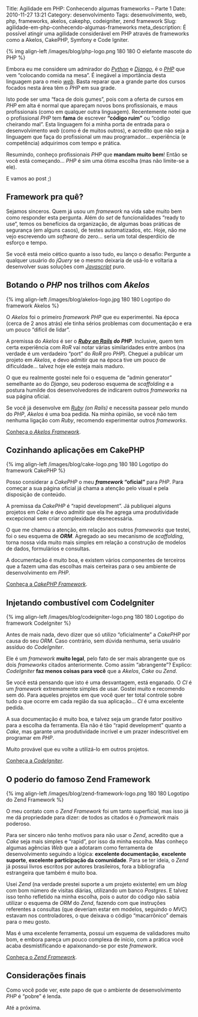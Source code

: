 Title: Agilidade em PHP: Conhecendo algumas frameworks – Parte 1
Date: 2010-11-27 13:21
Category: desenvolvimento
Tags: desenvolvimento, web, php, frameworks, akelos, cakephp, codeigniter, zend framework
Slug: agilidade-em-php-conhecendo-algumas-frameworks
meta_description: É possível atingir uma agilidade considerável em PHP através de frameworks como a Akelos, CakePHP, Symfony e Code Igniter.

{% img align-left /images/blog/php-logo.png 180 180 O elefante mascote do PHP %}

Embora eu me considere um admirador do [_Python_][python] e [_Django_][django], é o
[_PHP_][php] que vem “colocando comida na mesa”. É inegável a importância
desta linguagem para o meio [_web_][web]. Basta reparar que a grande parte
dos cursos focados nesta área têm o _PHP_ em sua grade.

<!-- PELICAN_END_SUMMARY -->

Isto pode ser uma “faca de dois gumes”, pois com a oferta de cursos em
_PHP_ em alta é normal que apareçam novos bons profissionais, e maus
profissionais (como em qualquer outra linguagem). Recentemente notei que
o profissional _PHP_ tem **fama** de escrever **“código ruim”** ou
“código cheirando mal”. Esta linguagem foi a minha porta de entrada para
o desenvolvimento _web_ (como é de muitos outros), e acredito que não
seja a linguagem que faça do profissional um mau programador…
experiência (e competência) adquirimos com tempo e prática.

Resumindo, conheço profissionais _PHP_ que **mandam muito bem**! Então
se você está começando… _PHP_ é sim uma ótima escolha (mas não limite-se
a ele).

E vamos ao post ;)

## Framework pra quê?

Sejamos sinceros. Quem já usou um _framework_ na vida sabe muito bem
como responder esta pergunta. Além do _set_ de funcionalidades “ready to
use“, temos os benefícios da organização, de algumas boas práticas de
segurança (em alguns casos), de testes automatizados, etc. Hoje, não me
vejo escrevendo um _software_ do zero… seria um total desperdício de
esforço e tempo.

Se você está meio cético quanto a isso tudo, eu lanço o desafio:
Pergunte a qualquer usuário do _jQuery_ se o mesmo deixaria de usá-lo e
voltaria a desenvolver suas soluções com [_Javascript_][javascript] puro.

## Botando o _PHP_ nos trilhos com _Akelos_

{% img align-left /images/blog/akelos-logo.jpg 180 180 Logotipo do framework Akelos %}

O _Akelos_ foi o primeiro _framework
PHP_ que eu experimentei. Na época (cerca de 2 anos atrás) ele tinha
sérios problemas com documentação e era um pouco “difícil de lidar”.

A premissa do _Akelos_ é ser o **_[Ruby on Rails][ror] do PHP_**.
Inclusive, quem tem certa experiência com _RoR_ vai notar várias
similaridades entre ambos (na verdade é um verdadeiro “port” do _RoR_
pro _PHP_). Cheguei a publicar um projeto em _Akelos_, e devo admitir
que na época tive um pouco de dificuldade… talvez hoje ele esteja mais
maduro.

O que eu realmente gostei nele foi o esquema de “admin generator”
semelhante ao do _Django_, seu poderoso esquema de _scaffolding_ e a
postura humilde dos desenvolvedores de indicarem outros _frameworks_ na
sua página oficial.

Se você já desenvolve em _[Ruby][ruby] (on Rails)_ e necessita passear pelo
mundo do _PHP_, _Akelos_ é uma boa pedida. Na minha opinião, se você não
tem nenhuma ligação com _Ruby_, recomendo experimentar outros
_frameworks_.

[Conheça o _Akelos Framework_][akelos].

## Cozinhando aplicações em CakePHP

{% img align-left /images/blog/cake-logo.png 180 180 Logotipo do framework CakePHP %}

Posso considerar a _CakePHP_ o meu **_framework_ “oficial”** para _PHP_.
Para começar a sua página oficial já chama a atenção pelo visual e pela disposição de conteúdo.

A premissa da _CakePHP_ é “rapid development”. Já publiquei alguns
projetos em _Cake_ e devo admitir que ela lhe agrega uma produtividade
excepcional sem criar complexidade desnecessária.

O que me chamou a atenção, em relação aos outros _frameworks_
que testei, foi o seu esquema de **_ORM_**. Agregado ao seu mecanismo de
_scaffolding_, torna nossa vida muito mais simples em relação a
construção de modelos de dados, formulários e consultas.

A documentação é muito boa, e existem vários componentes de terceiros
que a fazem uma das escolhas mais certeiras para o seu ambiente de
desenvolvimento em _PHP_.

[Conheça a _CakePHP Framework_][cakephp].

## Injetando combustível com CodeIgniter

{% img align-left /images/blog/codeigniter-logo.png 180 180 Logotipo do framework CodeIgniter %}

Antes de mais nada, devo dizer que só utilizo “oficialmente” a _CakePHP_ por
causa do seu _ORM_. Caso contrário, sem dúvida nenhuma, seria usuário assíduo do
_CodeIgniter_.

Ele é um _framework_ **muito legal**, pelo fato de ser mais abrangente
que os dois _frameworks_ citados anteriormente. Como assim “abrangente”? Explico:
_CodeIgniter_ **faz menos coisas para você** que a _Akelos_, _Cake_ ou
_Zend_.

Se você está pensando que isto é uma desvantagem, está enganado. O _CI_
é um _framework_ extremamente simples de usar. Gostei muito e recomendo
sem dó. Para aqueles projetos em que você quer ter total controle sobre
tudo o que ocorre em cada região da sua aplicação… _CI_ é uma excelente
pedida.

A sua documentação é muito boa, e talvez seja um grande fator positivo
para a escolha da ferramenta. Ela não é tão “rapid development” quanto a
_Cake_, mas garante uma produtividade incrível e um prazer indescritível
em programar em _PHP_.

Muito provável que eu volte a utilizá-lo em outros projetos.

[Conheça a _CodeIgniter_][codeigniter].

## O poderio do famoso Zend Framework

{% img align-left /images/blog/zend-framework-logo.png 180 180 Logotipo do Zend Framework %}

O meu contato com o _Zend Framework_ foi um tanto superficial, mas isso já me
dá propriedade para dizer: de todos as citados é o _framework_ mais poderoso.

Para ser sincero não tenho motivos para não usar o _Zend_, acredito que
a _Cake_ seja mais simples e “rapid”, por isso da minha escolha. Mas
conheço algumas agências _Web_ que a adotaram como ferramenta de
desenvolvimento seguindo a lógica: **excelente documentação**,
**excelente suporte**, **excelente participação da comunidade**. Para se
ter ideia, o _Zend_ já possui livros escritos por autores brasileiros,
fora a bibliografia estrangeira que também é muito boa.

Usei _Zend_ (na verdade prestei suporte a um projeto existente) em um
_blog_ com bom número de visitas diárias, utilizando um banco
_Postgres_. E talvez isso tenho refletido na minha escolha, pois o autor
do código não sabia utilizar o esquema de _ORM_ do _Zend_, fazendo com
que instruções referentes a consultas (que deveriam estar em modelos,
seguindo o _MVC_) estavam nos controladores, o que deixava o código
“macarrônico” demais para o meu gosto.

Mas é uma excelente ferramenta, possui um esquema de validadores muito
bom, e embora pareça um pouco complexa de início, com a prática você
acaba desmistificando e apaixonando-se por este _framework_.

[Conheça o _Zend Framework_][zend].

## Considerações finais

Como você pode ver, este papo de que o ambiente de desenvolvimento _PHP_
é “pobre” é lenda.

Até a próxima.

[python]: {tag}python "Leia mais sobre Python"
[django]: {tag}django "Leia mais sobre Django"
[php]: {tag}php "Leia mais sobre PHP"
[web]: {tag}web "Leia mais sobre Web"
[javascript]: {tag}javascript "Leia mais sobre Javascript"
[ror]: http://rubyonrails.org/ "Conheça a framework Ruby on Rails"
[ruby]: http://www.ruby-lang.org/pt/ "Conheça a linguagem Ruby"
[akelos]: http://www.akelos.org/ "Página oficial do projeto Akelos"
[cakephp]: http://cakephp.org/ "Página oficial do projeto CakePHP"
[codeigniter]: http://codeigniter.com/ "Página oficial do projeto CodeIgniter"
[zend]: http://framework.zend.com/ "Página oficial do projeto Zend Framework"
